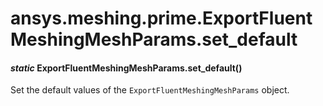 # ansys.meshing.prime.ExportFluentMeshingMeshParams.set_default

<a id="ansys.meshing.prime.ExportFluentMeshingMeshParams.set_default"></a>

#### *static* ExportFluentMeshingMeshParams.set_default()

Set the default values of the `ExportFluentMeshingMeshParams` object.

<!-- !! processed by numpydoc !! -->

